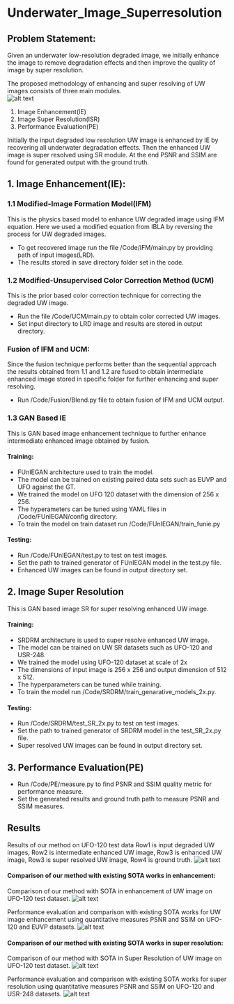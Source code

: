 # Underwater_Image_Superresolution



## Problem Statement: 
Given an underwater low-resolution degraded image, we initially enhance the image to remove degradation effects and then improve the quality of image by super resolution.

The proposed methodology of enhancing and super resolving of UW images consists of three main modules.
<br/>
![alt text](https://github.com/BasavarajMS11/Under-Water-Image-Super-Resolution/blob/master/Images/methodology.jpg?raw=true)
<br/>
1. Image Enhancement(IE)
2. Image Super Resolution(ISR)
3. Performance Evaluation(PE)

Initially the input degraded low resolution UW image is enhanced by IE by recovering all underwater degradation effects.
Then the enhanced UW image is super resolved using SR module. At the end PSNR and SSIM are found for generated output with the ground truth.

## 1. Image Enhancement(IE):

### 1.1 Modified-Image Formation Model(IFM)
This is the physics based model to enhance UW degraded image using IFM equation. 
Here we used a modified equation from IBLA by reversing the process for UW degraded images.
- To get recovered image run the file  /Code/IFM/main.py by providing path of input images(LRD).
- The results stored in save directory folder set in the code.

### 1.2 Modified-Unsupervised Color Correction Method (UCM) 
This is the prior based color correction technique for correcting the degraded UW image.
- Run the file /Code/UCM/main.py to obtain color corrected UW images.
- Set input directory to LRD image and results are stored in output directory.

### Fusion of IFM and UCM:
Since the fusion technique performs better than the sequential approach the results obtained from 1.1 and 1.2 are fused to obtain intermediate enhanced image 
stored in specific folder for further enhancing and super resolving. 
- Run /Code/Fusion/Blend.py file to obtain fusion of IFM and UCM output.

### 1.3 GAN Based IE
This is GAN based image enhancement technique to further enhance intermediate enhanced image obtained by fusion.
#### Training:
- FUnIEGAN architecture used to train the model.
- The model can be trained on existing paired data sets such as EUVP and UFO against the GT.
- We trained the model on UFO 120 dataset with the dimension of 256 x 256.
- The hyperameters can be tuned using YAML files in /Code/FUnIEGAN/config directory.
- To train the model on train dataset run /Code/FUnIEGAN/train_funie.py

#### Testing:
- Run /Code/FUnIEGAN/test.py to test on test images.
- Set the path to trained generator of FUnIEGAN model in the test.py file.
- Enhanced UW images can be found in output directory set.

## 2. Image Super Resolution
This is GAN based image SR for super resolving enhanced UW image.
#### Training:
- SRDRM architecture is used to super resolve enhanced UW image.
- The model can be trained on UW SR datasets such as UFO-120 and USR-248.
- We trained the model using UFO-120 dataset at scale of 2x
- The dimensions of input image is 256 x 256 and output dimension of 512 x 512.
- The hyperparameters can be tuned while training.
- To train the model run /Code/SRDRM/train_genarative_models_2x.py.

#### Testing: 
- Run /Code/SRDRM/test_SR_2x.py to test on test images.
- Set the path to trained generator of SRDRM model in the test_SR_2x.py file.
- Super resolved UW images can be found in output directory set.

## 3. Performance Evaluation(PE)
- Run /Code/PE/measure.py to find PSNR and SSIM quality metric for performance measure.
- Set the generated results and ground truth path to measure PSNR and SSIM measures.


## Results

Results of our method on UFO-120 test data Row1 is input degraded UW images, Row2 is intermediate enhanced UW image, Row3 is enhanced UW image, Row3 is super resolved UW image, Row4 is ground truth.
![alt text](https://github.com/BasavarajMS11/Under-Water-Image-Super-Resolution/blob/master/Images/Img_Seq.JPG?raw=true)
<br/>

#### Comparison of our method with existing SOTA works in enhancement:
Comparison of our method with SOTA in enhancement of UW image on UFO-120 test dataset.
![alt text](https://github.com/BasavarajMS11/Under-Water-Image-Super-Resolution/blob/master/Images/SOTA_Enhancement.png?raw=true)
<br/>

Performance evaluation and comparison with existing SOTA works for UW image enhancement using quantitative measures PSNR and SSIM on UFO-120 and EUVP datasets.
![alt text](https://github.com/BasavarajMS11/Under-Water-Image-Super-Resolution/blob/master/Images/comp_metric_enh.JPG?raw=true)
<br/>

#### Comparison of our method with existing SOTA works in super resolution:
Comparison of our method with SOTA in Super Resolution of UW image on UFO-120 test dataset.
![alt text](https://github.com/BasavarajMS11/Under-Water-Image-Super-Resolution/blob/master/Images/SOTA_SR.jpg?raw=true)
<br/>

Performance evaluation and comparison with existing SOTA works for super resolution using quantitative measures PSNR and SSIM on UFO-120 and USR-248 datasets.
![alt text](https://github.com/BasavarajMS11/Under-Water-Image-Super-Resolution/blob/master/Images/comp_metric_sr.JPG?raw=true)
<br/>
